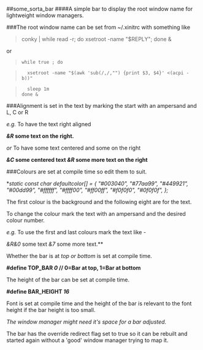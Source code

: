 ##some_sorta_bar
####A simple bar to display the root window name for lightweight window managers.

###The root window name can be set from ~/.xinitrc with something like

>	conky | while read -r; do xsetroot -name "$REPLY"; done &

or

>	  while true ; do

>		xsetroot -name "$(awk 'sub(/,/,"") {print $3, $4}' <(acpi -b))"

>		sleep 1m
>	  done &

###Alignment is set in the text by marking the start with an ampersand and L, C or R

*e.g.* To have the text right aligned

***&R* some text on the right.**

*or* To have some text centered and some on the right

***&C* some centered text *&R* some more text on the right**

###Colours are set at compile time so edit them to suit.

**static const char *defaultcolor[] = { "#003040", "#77aa99", "#449921", "#00dd99", "#ffffff", "#ffff00", "#ff00ff", "#f0f0f0", "#0f0f0f", };**

The first colour is the background and the following eight are for the text.

To change the colour mark the text with an ampersand and the desired colour number.

*e.g.* To use the first and last colours mark the text like -

**&R*&0* some text *&7* some more text.**

Whether the bar is at *top or bottom* is set at compile time.

**#define TOP_BAR *0*        // 0=Bar at top, 1=Bar at bottom**

The height of the bar can be set at compile time.

**#define BAR_HEIGHT *16***

Font is set at compile time and the height of the bar is relevant to the font height 
if the bar height is too small.

*The window manager might need it's space for a bar adjusted.*

The bar has the override redirect flag set to true so it can be rebuilt and started again without a 'good' window manager trying to map it.
